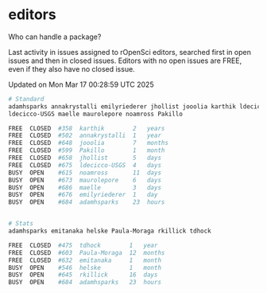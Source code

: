 # editors

Who can handle a package?

Last activity in issues assigned to rOpenSci editors, searched first in open
issues and then in closed issues. Editors with no open issues are FREE, even if
they also have no closed issue.


Updated on Mon Mar 17 00:28:59 UTC 2025

```bash
# Standard
adamhsparks annakrystalli emilyriederer jhollist jooolia karthik ldecicco
ldecicco-USGS maelle maurolepore noamross Pakillo

FREE  CLOSED  #358  karthik        2   years
FREE  CLOSED  #502  annakrystalli  1   year
FREE  CLOSED  #648  jooolia        7   months
FREE  CLOSED  #599  Pakillo        1   month
FREE  CLOSED  #658  jhollist       5   days
FREE  CLOSED  #675  ldecicco-USGS  4   days
BUSY  OPEN    #615  noamross       11  days
BUSY  OPEN    #673  maurolepore    6   days
BUSY  OPEN    #686  maelle         3   days
BUSY  OPEN    #676  emilyriederer  1   day
BUSY  OPEN    #684  adamhsparks    23  hours


# Stats
adamhsparks emitanaka helske Paula-Moraga rkillick tdhock

FREE  CLOSED  #475  tdhock        1   year
FREE  CLOSED  #603  Paula-Moraga  12  months
FREE  CLOSED  #632  emitanaka     1   month
BUSY  OPEN    #546  helske        1   month
BUSY  OPEN    #645  rkillick      16  days
BUSY  OPEN    #684  adamhsparks   23  hours
```
